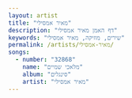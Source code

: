 ```yaml
---
layout: artist
title: "מאיר אמסילי"
description: "דף האמן מאיר אמסילי"
keywords: "שירים, מוזיקה, מאיר אמסילי"
permalink: /artists/מאיר-אמסילי/
songs:
  - number: "32868"
    name: "מלאכי שמיים"
    album: "סינגלים"
    artist: "מאיר אמסילי"
---
```

